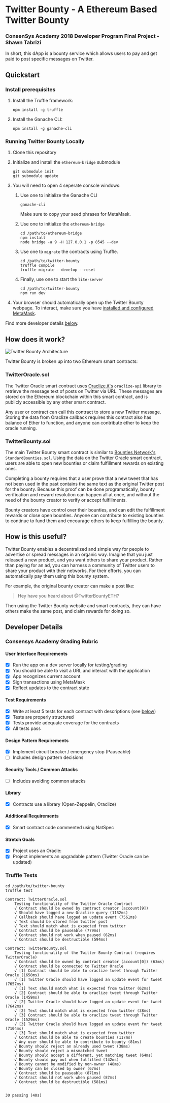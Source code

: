 # Twitter Bounty - A Ethereum Based Twitter Bounty
### ConsenSys Academy 2018 Developer Program Final Project - Shawn Tabrizi

In short, this dApp is a bounty service which allows users to pay and get paid to post specific messages on Twitter.

## Quickstart
### Install prerequisites
1. Install the Truffle framework:

       npm install -g truffle
2. Install the Ganache CLI:

       npm install -g ganache-cli

### Running Twitter Bounty Locally
1. Clone this repository
2. Initialize and install the `ethereum-bridge` submodule

       git submodule init
       git submodule update
3. You will need to open 4 seperate console windows:

    1. Use one to initialize the Ganache CLI

           ganache-cli
       Make sure to copy your seed phrases for MetaMask.
    2. Use one to initialize the `ethereum-bridge`

           cd /path/to/ethereum-bridge
           npm install
           node bridge -a 9 -H 127.0.0.1 -p 8545 --dev
    3. Use one to `migrate` the contracts using Truffle.

           cd /path/to/twitter-bounty
           truffle compile
           truffle migrate --develop --reset

    4. Finally, use one to start the `lite-server`

           cd /path/to/twitter-bounty
           npm run dev

4. Your browser should automatically open up the Twitter Bounty webpage. To interact, make sure you have [installed and configured MetaMask](https://truffleframework.com/tutorials/pet-shop#installing-and-configuring-metamask).

Find more developer details [below](#developer-details).

## How does it work?

![Twitter Bounty Architecture](./twitter-bounty/src/img/twitter-bounty-architecture.png)

Twitter Bounty is broken up into two Ethereum smart contracts:

### TwitterOracle.sol
The Twitter Oracle smart contract uses [Oraclize.it's](http://www.oraclize.it/) `oraclize-api` library to retrieve the message text of posts on Twitter via URL. These messages are stored on the Ethereum blockchain within this smart contract, and is publicly accessible by any other smart contract.

Any user or contract can call this contract to store a new Twitter message. Storing the data from Oraclize callback requires this contract also has balance of Ether to function, and anyone can contribute ether to keep the oracle running.

### TwitterBounty.sol
The main Twitter Bounty smart contract is similar to [Bounties Network's](https://github.com/Bounties-Network/StandardBounties) `StandardBounties.sol`. Using the data on the Twitter Oracle smart contract, users are able to open new bounties or claim fulfillment rewards on existing ones.

Completing a bounty requires that a user prove that a new tweet that has not been used in the past contains the same text as the original Twitter post for the bounty. Because this proof can be done programatically, bounty verification and reward resolution can happen all at once, and without the need of the bounty creator to verify or accept fulfillments.

Bounty creators have control over their bounties, and can edit the fulfillment rewards or close open bounties. Anyone can contribute to existing bounties to continue to fund them and encourage others to keep fulfilling the bounty.

## How is this useful?
Twitter Bounty enables a decentralized and simple way for people to advertise or spread messages in an organic way. Imagine that you just released a new product, and you want others to share your product. Rather than paying for an ad, you can harness a community of Twitter users to share your product with their networks. For their efforts, you can automatically pay them using this bounty system.

For example, the original bounty creator can make a post like:

> Hey have you heard about @TwitterBountyETH?

Then using the Twitter Bounty website and smart contracts, they can have others make the same post, and claim rewards for doing so.


## Developer Details

### Consensys Academy Grading Rubric

#### User Interface Requirements
- [x] Run the app on a dev server locally for testing/grading
- [x] You should be able to visit a URL and interact with the application
- [x] App recognizes current account
- [x] Sign transactions using MetaMask
- [x] Reflect updates to the contract state
 
#### Test Requirements
- [x] Write at least 5 tests for each contract with descriptions (see [below](#truffle-tests))
- [x] Tests are properly structured
- [x] Tests provide adequate coverage for the contracts
- [x] All tests pass
 
#### Design Pattern Requirements
- [x] Implement circuit breaker / emergency stop (Pauseable)
- [ ] Includes design pattern decisions
 
#### Security Tools / Common Attacks
- [ ] Includes avoiding common attacks

#### Library
- [x] Contracts use a library (Open-Zeppelin, Oraclize)

#### Additional Requirements
- [x] Smart contract code commented using NatSpec

#### Stretch Goals
- [x] Project uses an Oracle:
- [x] Project implements an upgradable pattern (Twitter Oracle can be updated)

### Truffle Tests
    cd /path/to/twitter-bounty
    truffle test

<break>

    Contract: TwitterOracle.sol
        Testing functionality of the Twitter Oracle Contract
        √ Contract should be owned by contract creator (account[9])
        √ Should have logged a new Oraclize query (1132ms)
        √ Callback should have logged an update event (7561ms)
        √ Text should be stored from twitter post
        √ Text should match what is expected from twitter
        √ Contract should be pauseable (779ms)
        √ Contract should not work when paused (62ms)
        √ Contract should be destructible (594ms)

    Contract: TwitterBounty.sol
        Testing functionality of the Twitter Bounty Contract (requires TwitterOracle)
        √ Contract should be owned by contract creator (account[0]) (63ms)
        √ Contract should be connected to Twitter Oracle
        √ [1] Contract should be able to oraclize tweet through Twitter Oracle (1658ms)
        √ [1] Twitter Oracle should have logged an update event for tweet (7657ms)
        √ [1] Text should match what is expected from twitter (62ms)
        √ [2] Contract should be able to oraclize tweet through Twitter Oracle (1459ms)
        √ [2] Twitter Oracle should have logged an update event for tweet (7642ms)
        √ [2] Text should match what is expected from twitter (38ms)
        √ [3] Contract should be able to oraclize tweet through Twitter Oracle (1529ms)
        √ [3] Twitter Oracle should have logged an update event for tweet (7104ms)
        √ [3] Text should match what is expected from twitter
        √ Contract should be able to create bounties (117ms)
        √ Any user should be able to contribute to bounty (81ms)
        √ Bounty should reject an already used tweet (38ms)
        √ Bounty should reject a mismatched tweet
        √ Bounty should accept a different, yet matching tweet (64ms)
        √ Bounty should pay out when fulfilled (142ms)
        √ Bounty cannot be modified by non-owner (48ms)
        √ Bounty can be closed by owner (67ms)
        √ Contract should be pauseable (871ms)
        √ Contract should not work when paused (87ms)
        √ Contract should be destructible (581ms)


    30 passing (40s)
